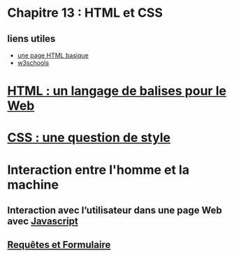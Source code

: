 # Chapitre 13 : HTML et CSS

## liens utiles
* [une page HTML basique](https://github.com/thfruchart/1nsi-2020/blob/master/Chap13/page_basique.html)
* [w3schools](https://www.w3schools.com/html/default.asp)

# [HTML : un langage de balises pour le Web](https://github.com/thfruchart/1nsi-2020/blob/master/Chap13/HTML.md)

# [CSS : une question de style](https://github.com/thfruchart/1nsi-2020/blob/master/Chap13/CSS.md)

# Interaction entre l'homme et la machine
## Interaction avec l’utilisateur dans une page Web avec [Javascript](https://pixees.fr/informatiquelycee/n_site/nsi_prem_js.html)


## [Requêtes et Formulaire](https://github.com/thfruchart/1nsi-2020/blob/master/Chap13/FORMULAIRE.md)

